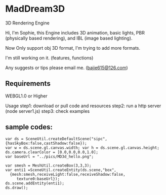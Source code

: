# MadDream3D
3D Rendering Engine

Hi, I'm Sophie, this Engine includes 3D animation, basic lights, PBR (physically based rendering), and IBL (image based lighting).

Now Only support obj 3D format, I'm trying to add more formats.

I'm still working on it. (features, functions)

Any suggests or tips please email me. (bajie615@126.com)

## Requirements 
   WEBGL1.0 or Higher

Usage
   step1: download or pull code and resources
   step2: run a http server (node server1.js)
   step3: check examples

## sample codes:
    var ds = SceneUtil.createDefaultScene("sipc",{hasSkyBox:false,castShadow:false});
    var w = ds.scene.gl.canvas.width; var h = ds.scene.gl.canvas.height;
    ds.camera.clearColor = [0.0,0.0,0.0,1.0];
    var baseUrl = "../pics/MD3d_hello.png";      
   
    var smesh = MeshUtil.createBox(3,3,3);
    var enti1 =SceneUtil.createEntity(ds.scene,"box",
      {mesh:smesh,receiveLight:false,receiveShadow:false,
         texture0:baseUrl});
    ds.scene.addEntity(enti1);
    ds.draw();







